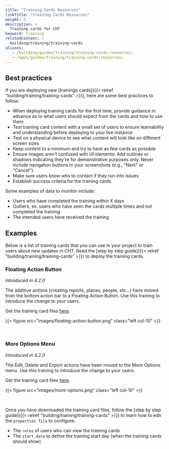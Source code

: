 ```yaml
---
title: "Training Cards Resources"
linkTitle: "Training Cards Resources"
weight: 3
description: >
  Training cards for CHT
keyword: training
relatedContent: >
  building/training/training-cards
aliases:
   - /building/guides/training/training-cards-resources/
   - /apps/guides/training/training-cards-resources/
---
```


## Best practices

If you are deploying new [trainings cards]({{< relref "building/training/training-cards" >}}), here are some best practices to follow: 

- When deploying training cards for the first time, provide guidance in advance as to what users should expect from the cards and how to use them
- Test training card content with a small set of users to ensure learnability and understanding before deploying to your live instance
- Test on a physical device to see what content will look like on different screen sizes
- Keep content to a minimum and try to have as few cards as possible
- Ensure images aren't confused with UI elements: Add outlines or shadows indicating they're for demonstrative purposes only. Never include navigation buttons in your screenshots (e.g., "Next" or "Cancel").
- Make sure users know who to contact if they run into issues
- Establish success criteria for the training cards

Some examples of data to monitor include:

- Users who have completed the training within X days
- Outliers, ex. users who have seen the cards multiple times and not completed the training
- The intended users have received the training

## Examples

Below is a list of training cards that you can use in your project to train users about new updates in CHT. Read the [step by step guide]({{< relref "building/training/training-cards" >}}) to deploy the training cards.

### Floating Action Button

_Introduced in 4.2.0_

The additive actions (creating reports, places, people, etc...) have moved from the bottom action bar to a Floating Action Button. Use this training to introduce the change to your users. 

Get the training card files [here](https://github.com/medic/cht-docs/tree/main/content/en/building/training/training-cards-resources/available-trainings/floating-action-button).

{{< figure src="images/floating-action-button.png" class="left col-10" >}}

<br clear="all">

### More Options Menu

_Introduced in 4.2.0_

The Edit, Delete and Export actions have been moved to the More Options menu. Use this training to introduce the change to your users. 

Get the training card files [here](https://github.com/medic/cht-docs/tree/main/content/en/building/training/training-cards-resources/available-trainings/more-options).

{{< figure src="images/more-options.png" class="left col-10" >}}

<br clear="all">

Once you have downloaded the training card files, follow the [step by step guide]({{< relref "building/training/training-cards" >}}) to learn how to edit the `properties file` to configure: 
- The `roles` of users who can view the training cards 
- The `start_date` to define the training start day (when the training cards should show)
